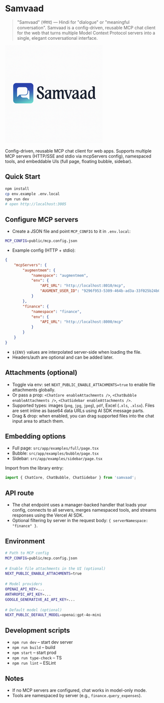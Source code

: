 # Samvaad

> "Samvaad" (संवाद) — Hindi for "dialogue" or "meaningful conversation". Samvaad is a config-driven, reusable MCP chat client for the web that turns multiple Model Context Protocol servers into a single, elegant conversational interface.

<p align="left">
  <img src="public/logo_text.png" alt="Samvaad logo" width="320" />
</p>

Config-driven, reusable MCP chat client for web apps. Supports multiple MCP servers (HTTP/SSE and stdio via mcpServers config), namespaced tools, and embeddable UIs (full page, floating bubble, sidebar).

## Quick Start

```bash
npm install
cp env.example .env.local
npm run dev
# open http://localhost:3005
```

## Configure MCP servers

- Create a JSON file and point `MCP_CONFIG` to it in `.env.local`:
```bash
MCP_CONFIG=public/mcp.config.json
```

- Example config (HTTP + stdio):
```json
{
    "mcpServers": {
        "augmentmem": {
            "namespace": "augmentmem",
            "env": {
                "API_URL": "http://localhost:8010/mcp",
                "AUGMENT_USER_ID": "9296f953-5309-464b-ad3a-33f025b24b0e"
            }
        },
        "finance": {
            "namespace": "finance",
            "env": {
                "API_URL": "http://localhost:8000/mcp"
            }
        }
    }
}
```
- `${ENV}` values are interpolated server-side when loading the file.
- Headers/auth are optional and can be added later.

## Attachments (optional)

- Toggle via env: set `NEXT_PUBLIC_ENABLE_ATTACHMENTS=true` to enable file attachments globally.
- Or pass a prop: `<ChatCore enableAttachments />`, `<ChatBubble enableAttachments />`, `<ChatSidebar enableAttachments />`.
- Supported types: images (`png`, `jpg`, `jpeg`), `pdf`, Excel (`.xls`, `.xlsx`). Files are sent inline as base64 data URLs using AI SDK message parts.
- Drag & drop: when enabled, you can drag supported files into the chat input area to attach them.

## Embedding options

- Full page: `src/app/examples/full/page.tsx`
- Bubble: `src/app/examples/bubble/page.tsx`
- Sidebar: `src/app/examples/sidebar/page.tsx`

Import from the library entry:
```ts
import { ChatCore, ChatBubble, ChatSidebar } from 'samvaad';
```

## API route

- The chat endpoint uses a manager-backed handler that loads your config, connects to all servers, merges namespaced tools, and streams responses using the Vercel AI SDK.
- Optional filtering by server in the request body: `{ serverNamespace: "finance" }`.

## Environment

```bash
# Path to MCP config
MCP_CONFIG=public/mcp.config.json

# Enable file attachments in the UI (optional)
NEXT_PUBLIC_ENABLE_ATTACHMENTS=true

# Model providers
OPENAI_API_KEY=...
ANTHROPIC_API_KEY=...
GOOGLE_GENERATIVE_AI_API_KEY=...

# Default model (optional)
NEXT_PUBLIC_DEFAULT_MODEL=openai:gpt-4o-mini
```

## Development scripts

- `npm run dev` – start dev server
- `npm run build` – build
- `npm start` – start prod
- `npm run type-check` – TS
- `npm run lint` – ESLint

## Notes

- If no MCP servers are configured, chat works in model-only mode.
- Tools are namespaced by server (e.g., `finance.query_expenses`).



